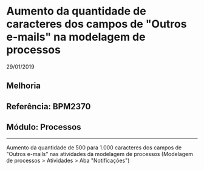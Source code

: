 # Aumento da quantidade de caracteres dos campos de "Outros e-mails" na modelagem de processos
29/01/2019
## Melhoria
## Referência: BPM2370
## Módulo: Processos
***

Aumento da quantidade de 500 para 1.000 caracteres dos campos de "Outros e-mails" nas atividades da modelagem de processos (Modelagem de processos > Atividades > Aba "Notificações")